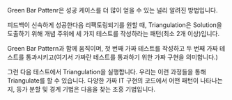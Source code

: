 Green Bar Pattenr은 성공 케이스를 더 많이 얻을 수 있는 널리 알려진 방법입니다.

피드백이 신속하게 성공한다음 리팩토링되기를 원할 때, Triangulation은 Solution을 도출하기 위해 개념 주위에 세 가지 테스트를 작성하라는 패턴(최소 2개 이상)입니다. 

Green Bar Pattern과 함께 움직이며, 첫 번째 가짜 테스트를 작성하고 두 번째 가짜 테스트를 통과시키고(여기서 가짜란 테스트를 통과하기 위한 가짜 구현을 의미합니다.)

그런 다음 테스트에서 Triangulation을 실행합니다. 우리는 이런 과정들을 통해 Triangulate를 할 수 있습니다. 다양한 가짜 IT 구현의 코드에서 어떤 패턴이 나타나는지, 등가 분할 및 경계 기법은 다음을 찾는 조흥 기법입니다.